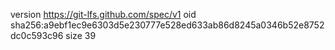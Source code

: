 version https://git-lfs.github.com/spec/v1
oid sha256:a9ebf1ec9e6303d5e230777e528ed633ab86d8245a0346b52e8752dc0c593c96
size 39

